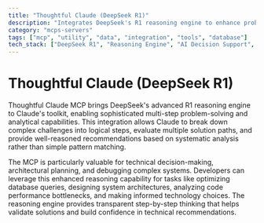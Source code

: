 ```yaml
---
title: "Thoughtful Claude (DeepSeek R1)"
description: "Integrates DeepSeek's R1 reasoning engine to enhance problem-solving, analysis, and decision-making capabilities."
category: "mcps-servers"
tags: ["mcp", "utility", "data", "integration", "tools", "database"]
tech_stack: ["DeepSeek R1", "Reasoning Engine", "AI Decision Support", "Analytical Tools"]
---
```


# Thoughtful Claude (DeepSeek R1)

Thoughtful Claude MCP brings DeepSeek's advanced R1 reasoning engine to Claude's toolkit, enabling sophisticated multi-step problem-solving and analytical capabilities. This integration allows Claude to break down complex challenges into logical steps, evaluate multiple solution paths, and provide well-reasoned recommendations based on systematic analysis rather than simple pattern matching.

The MCP is particularly valuable for technical decision-making, architectural planning, and debugging complex systems. Developers can leverage this enhanced reasoning capability for tasks like optimizing database queries, designing system architectures, analyzing code performance bottlenecks, and making informed technology choices. The reasoning engine provides transparent step-by-step thinking that helps validate solutions and build confidence in technical recommendations.
